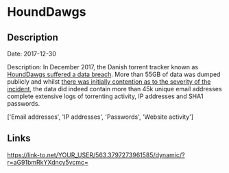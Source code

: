 # HoundDawgs

## Description

Date: 2017-12-30

Description:
In December 2017, the Danish torrent tracker known as <a href="https://torrentfreak.com/popular-danish-torrent-tracker-shuts-down-after-hack-180102/" target="_blank" rel="noopener">HoundDawgs suffered a data breach</a>. More than 55GB of data was dumped publicly and whilst <a href="https://www.flashback.org/p62770812" target="_blank" rel="noopener">there was initially contention as to the severity of the incident</a>, the data did indeed contain more than 45k unique email addresses complete extensive logs of torrenting activity, IP addresses and SHA1 passwords.


['Email addresses', 'IP addresses', 'Passwords', 'Website activity']

## Links

https://link-to.net/YOUR_USER/563.3797273961585/dynamic/?r=aG91bmRkYXdncy5vcmc=
